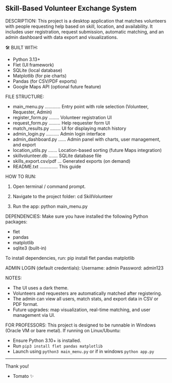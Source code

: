 Skill-Based Volunteer Exchange System
--------------------------------------

DESCRIPTION:
This project is a desktop application that matches volunteers with people requesting help based on skill, location, and availability. It includes user registration, request submission, automatic matching, and an admin dashboard with data export and visualizations.

🛠 BUILT WITH:
- Python 3.13+
- Flet (UI framework)
- SQLite (local database)
- Matplotlib (for pie charts)
- Pandas (for CSV/PDF exports)
- Google Maps API (optional future feature)

FILE STRUCTURE:
- main_menu.py ............ Entry point with role selection (Volunteer, Requester, Admin)
- register_form.py ........ Volunteer registration UI
- request_form.py ......... Help requester form UI
- match_results.py ........ UI for displaying match history
- admin_login.py .......... Admin login interface
- admin_dashboard.py ...... Admin panel with charts, user management, and export
- location_utils.py ....... Location-based sorting (future Maps integration)
- skillvolunteer.db ....... SQLite database file
- skills_export.csv/pdf ... Generated exports (on demand)
- README.txt .............. This guide

HOW TO RUN:
1. Open terminal / command prompt.
2. Navigate to the project folder:
   cd SkillVolunteer

3. Run the app:
   python main_menu.py

DEPENDENCIES:
Make sure you have installed the following Python packages:
- flet
- pandas
- matplotlib
- sqlite3 (built-in)

To install dependencies, run:
pip install flet pandas matplotlib

ADMIN LOGIN (default credentials):
Username: admin
Password: admin123

NOTES:
- The UI uses a dark theme.
- Volunteers and requesters are automatically matched after registering.
- The admin can view all users, match stats, and export data in CSV or PDF format.
- Future upgrades: map visualization, real-time matching, and user management via UI.

FOR PROFESSORS:
This project is designed to be runnable in Windows (Oracle VM or bare metal). If running on Linux/Ubuntu:
- Ensure Python 3.10+ is installed.
- Run `pip3 install flet pandas matplotlib`
- Launch using `python3 main_menu.py` or if in windows `python app.py`

---

Thank you!
- Tomato ✨
